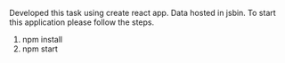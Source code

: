 ﻿Developed this task using create react app. 
Data hosted in jsbin. 
To start this application please follow the steps. 
1. npm install
2. npm start
